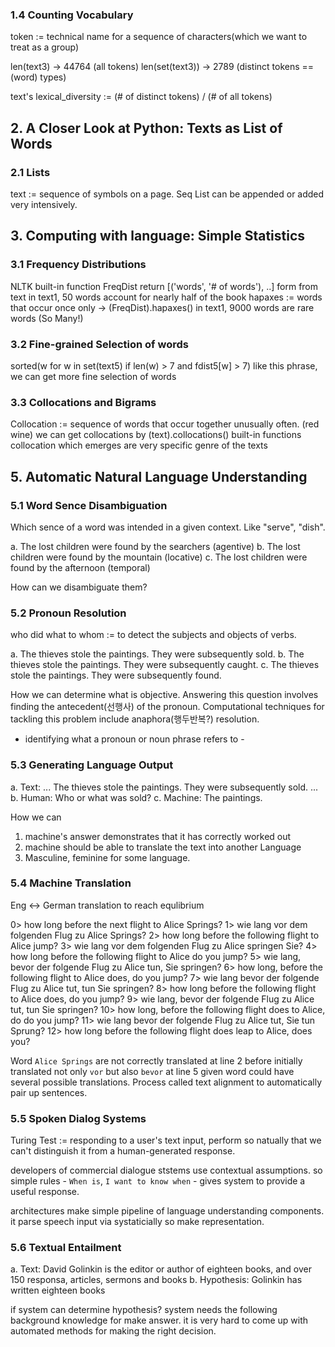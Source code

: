 ### 1.4 Counting Vocabulary

token := technical name for a sequence of characters(which we want to treat as a group)

len(text3) -> 44764     (all tokens)
len(set(text3)) -> 2789 (distinct tokens == (word) types)

text's lexical_diversity := (# of distinct tokens) / (# of all tokens)

## 2. A Closer Look at Python: Texts as List of Words
### 2.1 Lists

text := sequence of symbols on a page. Seq
List can be appended or added very intensively.


## 3. Computing with language: Simple Statistics
### 3.1 Frequency Distributions

NLTK built-in function FreqDist
return [('words', '# of words'), ..] form from text
in text1, 50 words account for nearly half of the book
hapaxes := words that occur once only
-> (FreqDist).hapaxes()
in text1, 9000 words are rare words (So Many!)

### 3.2 Fine-grained Selection of words
sorted(w for w in set(text5) if len(w) > 7 and fdist5[w] > 7)
like this phrase, we can get more fine selection of words

### 3.3 Collocations and Bigrams
Collocation := sequence of words that occur together unusually often. (red wine)
we can get collocations by (text).collocations() built-in functions
collocation which emerges are very specific genre of the texts

## 5. Automatic Natural Language Understanding
### 5.1 Word Sence Disambiguation

Which sence of a word was intended in a given context.
Like "serve", "dish".

a.		The lost children were found by the searchers (agentive)
b.		The lost children were found by the mountain (locative)
c.		The lost children were found by the afternoon (temporal)

How can we disambiguate them?

### 5.2 Pronoun Resolution
who did what to whom := to detect the subjects and objects of verbs.

a.		The thieves stole the paintings. They were subsequently sold.
b.		The thieves stole the paintings. They were subsequently caught.
c.		The thieves stole the paintings. They were subsequently found.

How we can determine what is objective. 
Answering this question involves finding the antecedent(선행사) of the pronoun.
Computational techniques for tackling this problem include anaphora(행두반복?) resolution.
- identifying what a pronoun or noun phrase refers to -

### 5.3 Generating Language Output
a.		Text: ... The thieves stole the paintings. They were subsequently sold. ...
b.		Human: Who or what was sold?
c.		Machine: The paintings.

How we can 
1. machine's answer demonstrates that it has correctly worked out
2. machine should be able to translate the text into another Language
3. Masculine, feminine for some language.


### 5.4 Machine Translation

Eng <-> German translation to reach equlibrium

0> how long before the next flight to Alice Springs?
1> wie lang vor dem folgenden Flug zu Alice Springs?
2> how long before the following flight to Alice jump?
3> wie lang vor dem folgenden Flug zu Alice springen Sie?
4> how long before the following flight to Alice do you jump?
5> wie lang, bevor der folgende Flug zu Alice tun, Sie springen?
6> how long, before the following flight to Alice does, do you jump?
7> wie lang bevor der folgende Flug zu Alice tut, tun Sie springen?
8> how long before the following flight to Alice does, do you jump?
9> wie lang, bevor der folgende Flug zu Alice tut, tun Sie springen?
10> how long, before the following flight does to Alice, do do you jump?
11> wie lang bevor der folgende Flug zu Alice tut, Sie tun Sprung?
12> how long before the following flight does leap to Alice, does you?

Word `Alice Springs` are not correctly translated at line 2
before initially translated not only `vor` but also `bevor` at line 5
given word could have several possible translations.
Process called text alignment to automatically pair up sentences.

### 5.5 Spoken Dialog Systems
Turing Test := responding to a user's text input, perform so natually
that we can't distinguish it from a human-generated response.

developers of commercial dialogue ststems use contextual assumptions.
so simple rules - `When is`, `I want to know when` - gives system to provide a useful response.

architectures make simple pipeline of language understanding components.
it parse speech input via systaticially so make representation.

### 5.6 Textual Entailment
a.		Text: David Golinkin is the editor or author of eighteen books, and over 150 responsa, articles, sermons and books
b.		Hypothesis: Golinkin has written eighteen books

if system can determine hypothesis?
system needs the following background knowledge for make answer.
it is very hard to come up with automated methods for making the right decision.
